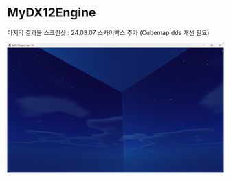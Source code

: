 # MyDX12Engine
 
마지막 결과물 스크린샷 : 24.03.07
스카이박스 추가 (Cubemap dds 개선 필요)

![Alt text](OutputScreenshot.png)